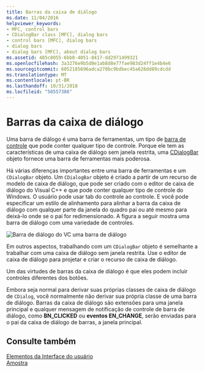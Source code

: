 ```yaml
---
title: Barras da caixa de diálogo
ms.date: 11/04/2016
helpviewer_keywords:
- MFC, control bars
- CDialogBar class [MFC], dialog bars
- control bars [MFC], dialog bars
- dialog bars
- dialog bars [MFC], about dialog bars
ms.assetid: 485c8055-6bb0-4051-8417-dd2971499321
ms.openlocfilehash: 3a3276e9b5d0e1ab8d8e77fae983d24ff1e4b4e6
ms.sourcegitcommit: 6052185696adca270bc9bdbec45a626dd89cdcdd
ms.translationtype: MT
ms.contentlocale: pt-BR
ms.lasthandoff: 10/31/2018
ms.locfileid: "50557386"
---
```

# <a name="dialog-bars"></a>Barras da caixa de diálogo

Uma barra de diálogo é uma barra de ferramentas, um tipo de [barra de controle](../mfc/control-bars.md) que pode conter qualquer tipo de controle. Porque ele tem as características de uma caixa de diálogo sem janela restrita, uma [CDialogBar](../mfc/reference/cdialogbar-class.md) objeto fornece uma barra de ferramentas mais poderosa.

Há várias diferenças importantes entre uma barra de ferramentas e um `CDialogBar` objeto. Um `CDialogBar` objeto é criado a partir de um recurso de modelo de caixa de diálogo, que pode ser criado com o editor de caixa de diálogo do Visual C++ e que pode conter qualquer tipo de controle do Windows. O usuário pode usar tab do controle ao controle. E você pode especificar um estilo de alinhamento para alinhar a barra da caixa de diálogo com qualquer parte da janela do quadro pai ou até mesmo para deixá-lo onde se o pai for redimensionado. A figura a seguir mostra uma barra de diálogo com uma variedade de controles.

![Barra de diálogo do VC](../mfc/media/vc378t1.gif "vc378t1") uma barra de diálogo

Em outros aspectos, trabalhando com um `CDialogBar` objeto é semelhante a trabalhar com uma caixa de diálogo sem janela restrita. Use o editor de caixa de diálogo para projetar e criar o recurso de caixa de diálogo.

Um das virtudes de barras da caixa de diálogo é que eles podem incluir controles diferentes dos botões.

Embora seja normal para derivar suas próprias classes de caixa de diálogo de `CDialog`, você normalmente não derivar sua própria classe de uma barra de diálogo. Barras da caixa de diálogo são extensões para uma janela principal e qualquer mensagem de notificação de controle de barra de diálogo, como **BN_CLICKED** ou **eventos EN_CHANGE**, serão enviadas para o pai da caixa de diálogo de barras, a janela principal.

## <a name="see-also"></a>Consulte também

[Elementos da Interface do usuário](../mfc/user-interface-elements-mfc.md)<br/>
[Amostra](../visual-cpp-samples.md)

